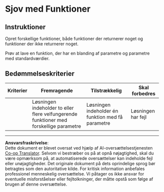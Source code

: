 <!--
CO_OP_TRANSLATOR_METADATA:
{
  "original_hash": "8973f96157680a13e9446e4bb540ee57",
  "translation_date": "2025-08-26T21:45:21+00:00",
  "source_file": "2-js-basics/2-functions-methods/assignment.md",
  "language_code": "da"
}
-->
# Sjov med Funktioner

## Instruktioner

Opret forskellige funktioner, både funktioner der returnerer noget og funktioner der ikke returnerer noget.

Prøv at lave en funktion, der har en blanding af parametre og parametre med standardværdier.

## Bedømmelseskriterier

| Kriterier | Fremragende                                                                          | Tilstrækkelig                                                    | Skal forbedres    |
| --------- | ------------------------------------------------------------------------------------ | ---------------------------------------------------------------- | ----------------- |
|           | Løsningen indeholder to eller flere velfungerende funktioner med forskellige parametre | Løsningen indeholder én funktion med få parametre               | Løsningen har fejl |

---

**Ansvarsfraskrivelse**:  
Dette dokument er blevet oversat ved hjælp af AI-oversættelsestjenesten [Co-op Translator](https://github.com/Azure/co-op-translator). Selvom vi bestræber os på at opnå nøjagtighed, skal du være opmærksom på, at automatiserede oversættelser kan indeholde fejl eller unøjagtigheder. Det originale dokument på dets oprindelige sprog bør betragtes som den autoritative kilde. For kritisk information anbefales professionel menneskelig oversættelse. Vi påtager os ikke ansvar for eventuelle misforståelser eller fejltolkninger, der måtte opstå som følge af brugen af denne oversættelse.